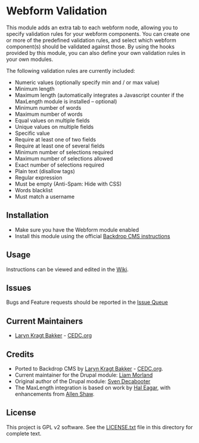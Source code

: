 # Webform Validation

This module adds an extra tab to each webform node, allowing you to specify validation rules for your webform components.
You can create one or more of the predefined validation rules, and select which webform component(s) should be validated against those.
By using the hooks provided by this module, you can also define your own validation rules in your own modules.

The following validation rules are currently included:

- Numeric values (optionally specify min and / or max value)
- Minimum length
- Maximum length (automatically integrates a Javascript counter if the MaxLength module is 
  installed – optional)
- Minimum number of words
- Maximum number of words
- Equal values on multiple fields
- Unique values on multiple fields
- Specific value
- Require at least one of two fields
- Require at least one of several fields
- Minimum number of selections required
- Maximum number of selections allowed
- Exact number of selections required
- Plain text (disallow tags)
- Regular expression
- Must be empty (Anti-Spam: Hide with CSS)
- Words blacklist
- Must match a username

## Installation

 - Make sure you have the Webform module enabled
 - Install this module using the official 
  [Backdrop CMS instructions](https://backdropcms.org/guide/modules)

## Usage

Instructions can be viewed and edited in the [Wiki](https://github.com/backdrop-contrib/webform_validation/wiki).

## Issues

Bugs and Feature requests should be reported in the 
[Issue Queue](https://github.com/backdrop-contrib/webform_validation/issues)

## Current Maintainers

- [Laryn Kragt Bakker](https://github.com/laryn) - [CEDC.org](https://cedc.org)

## Credits

- Ported to Backdrop CMS by [Laryn Kragt Bakker](https://github.com/laryn) - [CEDC.org](https://cedc.org).
- Current maintainer for the Drupal module: [Liam Morland](https://github.com/lkmorlan)
- Original author of the Drupal module: [Sven Decabooter](https://github.com/svendecabooter)
- The MaxLength integration is based on work by 
  [Hal Eagar](https://www.drupal.org/node/1459650#comment-9011799), 
  with enhancements from [Allen Shaw](https://github.com/twomice).

## License

This project is GPL v2 software. See the [LICENSE.txt](https://github.com/backdrop-contrib/webform_validation/blob/1.x-1.x/LICENSE.txt) 
file in this directory for complete text.
